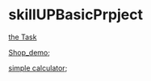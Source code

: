 # skillUPBasicPrpject
[the Task](https://github.com/freeker0k/skillUPBasicProject/blob/master/Shop_demo/%D0%97%D0%B0%D0%B4%D0%B0%D0%BD%D0%B8%D0%B5%20%D0%B4%D0%BB%D1%8F%20%D0%BF%D0%BE%D1%81%D1%82%D1%83%D0%BF%D0%BB%D0%B5%D0%BD%D0%B8%D0%B5%20%D0%BD%D0%B0%20%D0%BE%D1%81%D0%BD%D0%BE%D0%B2%D0%BD%D0%BE%D0%B9%20%D0%BA%D1%83%D1%80%D1%81%20%D1%84%D1%80%D0%BE%D0%BD%D1%82-%D0%B5%D0%BD%D0%B4%20(42).pdf)

[Shop_demo](https://freeker0k.github.io/skillUPBasicProject/Shop_demo/);

[simple calculator](https://freeker0k.github.io/skillUpBasicProject/simplecalculator);
